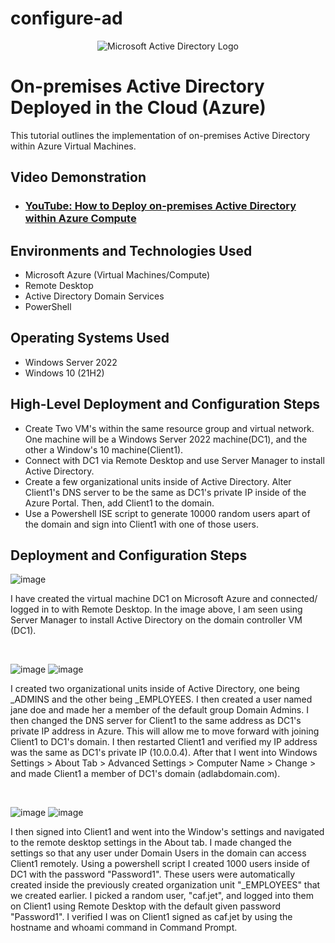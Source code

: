 # configure-ad
<p align="center">
<img src="https://i.imgur.com/pU5A58S.png" alt="Microsoft Active Directory Logo"/>
</p>

<h1>On-premises Active Directory Deployed in the Cloud (Azure)</h1>
This tutorial outlines the implementation of on-premises Active Directory within Azure Virtual Machines.<br />


<h2>Video Demonstration</h2>

- ### [YouTube: How to Deploy on-premises Active Directory within Azure Compute](https://www.youtube.com)

<h2>Environments and Technologies Used</h2>

- Microsoft Azure (Virtual Machines/Compute)
- Remote Desktop
- Active Directory Domain Services
- PowerShell

<h2>Operating Systems Used </h2>

- Windows Server 2022
- Windows 10 (21H2)

<h2>High-Level Deployment and Configuration Steps</h2>

- Create Two VM's within the same resource group and virtual network. One machine will be a Windows Server 2022 machine(DC1), and the other a Window's 10 machine(Client1).
- Connect with DC1 via Remote Desktop and use Server Manager to install Active Directory.
- Create a few organizational units inside of Active Directory. Alter Client1's DNS server to be the same as DC1's private IP inside of the Azure Portal. Then, add Client1 to the domain.
- Use a Powershell ISE script to generate 10000 random users apart of the domain and sign into Client1 with one of those users.



<h2>Deployment and Configuration Steps</h2>

<p>

![image](https://github.com/bradgarton13/configure-ad/assets/166873905/f65a67ba-0e8e-42a0-90ae-44e5de574fd2)


</p>
<p>
I have created the virtual machine DC1 on Microsoft Azure and connected/ logged in to with Remote Desktop. In the image above, I am seen using Server Manager to install Active Directory on the domain controller VM (DC1).  
</p>
<br />

<p>

![image](https://github.com/bradgarton13/configure-ad/assets/166873905/2703dab5-9d27-4629-809b-ce919aa1add5)
![image](https://github.com/bradgarton13/configure-ad/assets/166873905/1b19a068-8c1f-4de2-97ad-b4e86647a6bf)


</p>
<p>
I created two organizational units inside of Active Directory, one being _ADMINS and the other being _EMPLOYEES. I then created a user named jane doe and made her a member of the default group Domain Admins.
  I then changed the DNS server for Client1 to the same address as DC1's private IP address in Azure. This will allow me to move forward with joining Client1 to DC1's domain. I then restarted Client1 and verified my IP address was the same as DC1's private IP (10.0.0.4).
  After that I went into Windows Settings > About Tab > Advanced Settings > Computer Name > Change > and made Client1 a member of DC1's domain (adlabdomain.com).
</p>
<br />

<p>

![image](https://github.com/bradgarton13/configure-ad/assets/166873905/1871c5e4-afef-4d61-a455-6acb063e6960)
![image](https://github.com/bradgarton13/configure-ad/assets/166873905/01add9a0-d0f2-4dc5-8ec7-fa0b6533f1d1)


</p>
<p>
I then signed into Client1 and went into the Window's settings and navigated to the remote desktop settings in the About tab. I made changed the settings so that any user under Domain Users in the domain can access Client1 remotely. Using a powershell script I created 1000 users inside of DC1 with the password "Password1". These users were automatically created inside the previously created organization unit "_EMPLOYEES" that we created earlier. I picked a random user, "caf.jet", and logged into them on Client1 using Remote Desktop with the default given password "Password1". I verified I was on Client1 signed as caf.jet by using the hostname and whoami command in Command Prompt.
</p>
<br />


